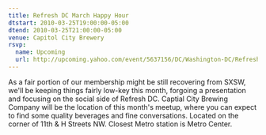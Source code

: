 ```yaml
---
title: Refresh DC March Happy Hour
dtstart: 2010-03-25T19:00:00-05:00
dtend: 2010-03-25T21:00:00-05:00
venue: Capitol City Brewery
rsvp:
  name: Upcoming
  url: http://upcoming.yahoo.com/event/5637156/DC/Washington-DC/Refresh-DC-March-Happy-Hour/Capitol-City-Brewery/
---
```


As a fair portion of our membership might be still recovering from SXSW, we'll be keeping things fairly low-key this month, forgoing a presentation and focusing on the social side of Refresh DC. Captial City Brewing Company will be the location of this month's meetup, where you can expect to find some quality beverages and fine conversations. Located on the corner of 11th & H Streets NW. Closest Metro station is Metro Center.